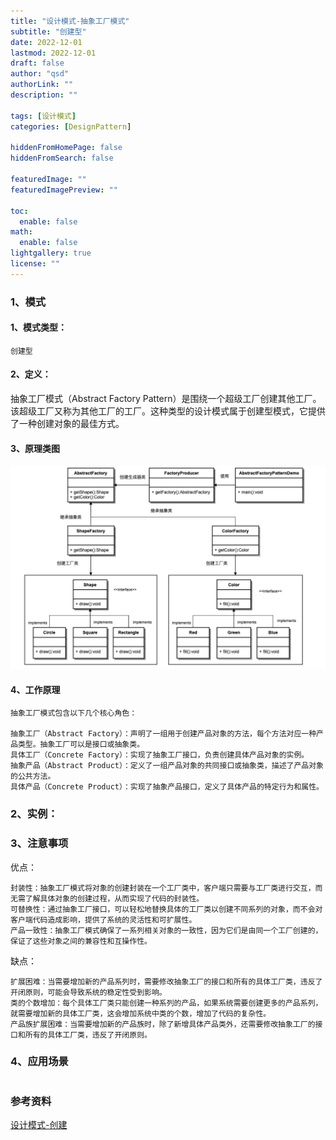 ```yaml
---
title: "设计模式-抽象工厂模式"
subtitle: "创建型"
date: 2022-12-01 
lastmod: 2022-12-01 
draft: false
author: "qsd"
authorLink: ""
description: ""

tags: [设计模式]
categories: [DesignPattern]

hiddenFromHomePage: false
hiddenFromSearch: false

featuredImage: ""
featuredImagePreview: ""

toc:
  enable: false
math:
  enable: false
lightgallery: true
license: ""
---
```


### 1、模式
#### 1、模式类型：
    创建型
#### 2、定义：
抽象工厂模式（Abstract Factory Pattern）是围绕一个超级工厂创建其他工厂。该超级工厂又称为其他工厂的工厂。这种类型的设计模式属于创建型模式，它提供了一种创建对象的最佳方式。
#### 3、原理类图
<img src="dp-create-abstractFactory.jpeg">

#### 4、工作原理
```
抽象工厂模式包含以下几个核心角色：

抽象工厂（Abstract Factory）：声明了一组用于创建产品对象的方法，每个方法对应一种产品类型。抽象工厂可以是接口或抽象类。
具体工厂（Concrete Factory）：实现了抽象工厂接口，负责创建具体产品对象的实例。
抽象产品（Abstract Product）：定义了一组产品对象的共同接口或抽象类，描述了产品对象的公共方法。
具体产品（Concrete Product）：实现了抽象产品接口，定义了具体产品的特定行为和属性。
```

### 2、实例：

### 3、注意事项

优点：
```
封装性：抽象工厂模式将对象的创建封装在一个工厂类中，客户端只需要与工厂类进行交互，而无需了解具体对象的创建过程，从而实现了代码的封装性。
可替换性：通过抽象工厂接口，可以轻松地替换具体的工厂类以创建不同系列的对象，而不会对客户端代码造成影响，提供了系统的灵活性和可扩展性。
产品一致性：抽象工厂模式确保了一系列相关对象的一致性，因为它们是由同一个工厂创建的，保证了这些对象之间的兼容性和互操作性。
```
缺点：
```
扩展困难：当需要增加新的产品系列时，需要修改抽象工厂的接口和所有的具体工厂类，违反了开闭原则，可能会导致系统的稳定性受到影响。
类的个数增加：每个具体工厂类只能创建一种系列的产品，如果系统需要创建更多的产品系列，就需要增加新的具体工厂类，这会增加系统中类的个数，增加了代码的复杂性。
产品族扩展困难：当需要增加新的产品族时，除了新增具体产品类外，还需要修改抽象工厂的接口和所有的具体工厂类，违反了开闭原则。
```
### 4、应用场景
```

```






   




### 参考资料
 [设计模式-创建](https://www.runoob.com/design-pattern/abstract-factory-pattern.html)</BR>

 <!--more-->